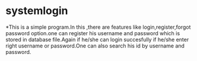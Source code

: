 # systemlogin
*This is a simple program.In this ,there are features like login,register,forgot password option.one can register his username and password which is stored in database file.Again if he/she 
can login succesfully if he/she enter right username or password.One can also search his id by username and password.


